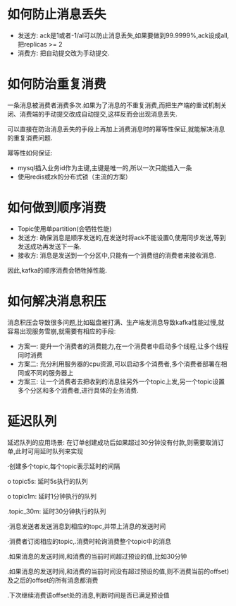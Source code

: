 # 如何防止消息丢失

- 发送方: ack是1或者-1/al可以防止消息丢失,如果要做到99.9999%,ack设成all,把replicas >= 2
- 消费方: 把自动提交改为手动提交.

# 如何防治重复消费

一条消息被消费者消费多次.如果为了消息的不重复消费,而把生产端的重试机制关闭、消费端的手动提交改成自动提交,这样反而会出现消息丢失.

可以直接在防治消息丢失的手段上再加上消费消息时的幂等性保证,就能解决消息的重复消费问题.

幂等性如何保证: 
- mysql插入业务id作为主键,主键是唯一的,所以一次只能插入一条
- 使用redis或zk的分布式锁（主流的方案）

# 如何做到顺序消费

- Topic使用单partition(会牺牲性能)
- 发送方: 确保消息是顺序发送的,在发送时将ack不能设置0,使用同步发送,等到发送成功再发送下一条.
- 接收方: 消息是发送到一个分区中,只能有一个消费组的消费者来接收消息.

因此,kafka的顺序消费会牺牲掉性能.

# 如何解决消息积压

消息积压会导致很多问题,比如磁盘被打满、生产端发消息导致kafka性能过慢,就容易出现服务雪崩,就需要有相应的手段:

- 方案一: 提升一个消费者的消费能力,在一个消费者中启动多个线程,让多个线程同时消费
- 方案二: 充分利用服务器的cpu资源,可以启动多个消费者,多个消费者部署在相同或不同的服务器上
- 方案三: 让一个消费者去把收到的消息往另外一个topic上发,另一个topic设置多个分区和多个消费者,进行具体的业务消费.

# 延迟队列

延迟队列的应用场景: 在订单创建成功后如果超过30分钟没有付款,则需要取消订单,此时可用延时队列来实现

·创建多个topic,每个topic表示延时的间隔

o topic5s: 延时5s执行的队列

o topic1m: 延时1分钟执行的队列

.topic_30m: 延时30分钟执行的队列

·消息发送者发送消息到相应的topc,并带上消息的发送时间

·消费者订阅相应的topic,.消费时轮询消费整个topic中的消息

.如果消息的发送时间,和消费的当前时间超过预设的值,比如30分钟

.如果消息的发送时间,和消费的当前时间没有超过预设的值,则不消费当前的offset)及之后的offset的所有消息都消费

.下次继续消费该offset处的消息,判断时间是否已满足预设值